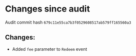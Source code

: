 # Changes since audit
Audit commit hash `679c11e55ca7b3f0529608517ab579ff165560a3`
## Changes:
- Added `fee` parameter to `Redeem` event
